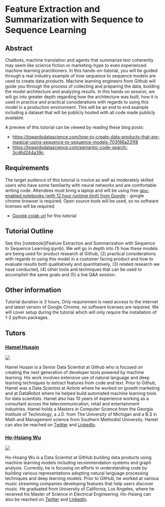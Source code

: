 # Feature Extraction and Summarization with Sequence to Sequence Learning

## Abstract
Chatbots, machine translation and agents that summarize text coherently may seem like science fiction or marketing-hype to even experienced machine learning practitioners. In this hands-on-tutorial, you will be guided through a real industry example of how sequence to sequence models are used to create data products. Machine learning engineers from Github will guide you through the process of collecting and preparing the data, building the model architecture and analyzing results. In this hands on session, we will go into greater depth regarding how the architecture was built, how it is used in practice and practical considerations with regards to using this model in a production environment. This will be an end to end example including a dataset that will be publicly hosted with all code made publicly available.

A preview of this tutorial can be viewed by reading these blog posts:
- https://towardsdatascience.com/how-to-create-data-products-that-are-magical-using-sequence-to-sequence-models-703f86a231f8
- https://towardsdatascience.com/semantic-code-search-3cd6d244a39c.

## Requirements
The target audience of this tutorial is novice as well as moderately skilled users who have some familiarity with neural networks and are comfortable writing code. Attendees must bring a laptop and will be using free [gpu-enabled notebooks (with 12 hour runtime limit) from Google](https://research.google.com/colaboratory/) - google chrome browser is required. Open source tools will be used, so no software licenses will be required.
- [Google colab url](https://colab.research.google.com/github/hohsiangwu/kdd-2018-hands-on-tutorials/blob/master/Feature%20Extraction%20and%20Summarization%20with%20Sequence%20to%20Sequence%20Learning.ipynb) for this tutorial


## Tutorial Outline
See this [notebook](Feature Extraction and Summarization with Sequence to Sequence Learning.ipynb). We will go in depth into (1) how these models are being used for product research at Github, (2) practical considerations with regards to using this model in a customer facing product and how to evaluate results both qualitatively and quantitatively, (3) related research we have conducted, (4) other tools and techniques that can be used to accomplish the same goals and (5) a live Q&A session.

## Other information
Tutorial duration is 3 hours, Only requirement is need access to the internet and latest version of Google Chrome, no software licenses are required.  We will cover setup during the tutorial which will only require the installation of 1-2 python packages.

## Tutors
### [Hamel Husain](https://github.com/hamelsmu)
![](https://github.com/hamelsmu.png?size=150)

Hamel Husain is a Senior Data Scientist at Github who is focused on creating the next generation of developer tools powered by machine learning. His work involves extensive use of natural language and deep learning techniques to extract features from code and text.  Prior to Github, Hamel was a Data Scientist at Airbnb where he worked on growth marketing and at DataRobot where he helped build automated machine learning tools for data scientists. Hamel also has 10 years of experience working as a consultant across the telecommunication, retail and entertainment industries.  Hamel holds a Masters in Computer Science from the Georgia Institute of Technology, a J.D. from The University of Michigan and a B.S in Math and Management science from Southern Methodist University. Hamel can also be reached on [Twitter](https://twitter.com/HamelHusain) and [LinkedIn](https://www.linkedin.com/in/hamelhusain/).

### [Ho-Hsiang Wu](https://github.com/hohsiangwu/)
![](https://github.com/hohsiangwu.png?size=150)

Ho-Hsiang Wu is a Data Scientist at GitHub building data products using machine learning models including recommendation systems and graph analysis. Currently, he is focusing on efforts in understanding code by building various representations adopting natural language processing techniques and deep learning models. Prior to GitHub, he worked at various music streaming companies developing features that help users discover music. He graduated from University of California, Los Angeles, where he received his Master of Science in Electrical Engineering. Ho-Hsiang can also be reached on [Twitter](https://twitter.com/hohsiangwu) and [LinkedIn](https://www.linkedin.com/in/hohsiangwu/).
